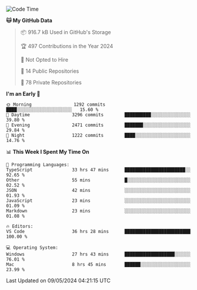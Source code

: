 <!--START_SECTION:waka-->
![Code Time](http://img.shields.io/badge/Code%20Time-5%2C627%20hrs%2027%20mins-blue)

**🐱 My GitHub Data** 

> 📦 916.7 kB Used in GitHub's Storage 
 > 
> 🏆 497 Contributions in the Year 2024
 > 
> 🚫 Not Opted to Hire
 > 
> 📜 14 Public Repositories 
 > 
> 🔑 78 Private Repositories 
 > 
**I'm an Early 🐤** 

```text
🌞 Morning                1292 commits        ████░░░░░░░░░░░░░░░░░░░░░   15.60 % 
🌆 Daytime                3296 commits        ██████████░░░░░░░░░░░░░░░   39.80 % 
🌃 Evening                2471 commits        ███████░░░░░░░░░░░░░░░░░░   29.84 % 
🌙 Night                  1222 commits        ████░░░░░░░░░░░░░░░░░░░░░   14.76 % 
```


📊 **This Week I Spent My Time On** 

```text
💬 Programming Languages: 
TypeScript               33 hrs 47 mins      ███████████████████████░░   92.65 % 
Other                    55 mins             █░░░░░░░░░░░░░░░░░░░░░░░░   02.52 % 
JSON                     42 mins             ░░░░░░░░░░░░░░░░░░░░░░░░░   01.93 % 
JavaScript               23 mins             ░░░░░░░░░░░░░░░░░░░░░░░░░   01.09 % 
Markdown                 23 mins             ░░░░░░░░░░░░░░░░░░░░░░░░░   01.08 % 

🔥 Editors: 
VS Code                  36 hrs 28 mins      █████████████████████████   100.00 % 

💻 Operating System: 
Windows                  27 hrs 43 mins      ███████████████████░░░░░░   76.01 % 
Mac                      8 hrs 45 mins       ██████░░░░░░░░░░░░░░░░░░░   23.99 % 
```


 Last Updated on 09/05/2024 04:21:15 UTC
<!--END_SECTION:waka-->

